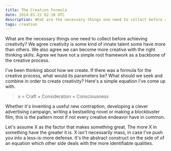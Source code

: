 ```yaml
---
title: The Creation Formula
date: 2014-01-22 02:18 UTC
description: What are the necessary things one need to collect before achieving creativity?
tags: creation
---
```


What are the necessary things one need to collect before achieving creativity? We agree creativity is some kind of innate talent some have more than others. We also agree we can become more creative with the right thinking skills. Agree we have not a simple root framework as a backbone of the creative process.

I've been thinking about how we create. If there was a formula for the creative process, what would its parameters be? What should we seek and combine in order to create creativity? Here's a simple equation I've come up with. 

> x = Craft × Consideration × Consciousness

Whether it's inventing a useful new contraption, developing a clever advertising campaign, writing a bestselling novel or making a blockbuster film, this is the pattern most if not every creative endeavor have in common.

Let's assume X as the factor that makes something great. The more X in something have the greater it is. X isn't necessarily mass, in case I've push you into a less-is-more defense. It's the abstract construct on the side of of an equation which other side deals with the more identifiable qualities. 